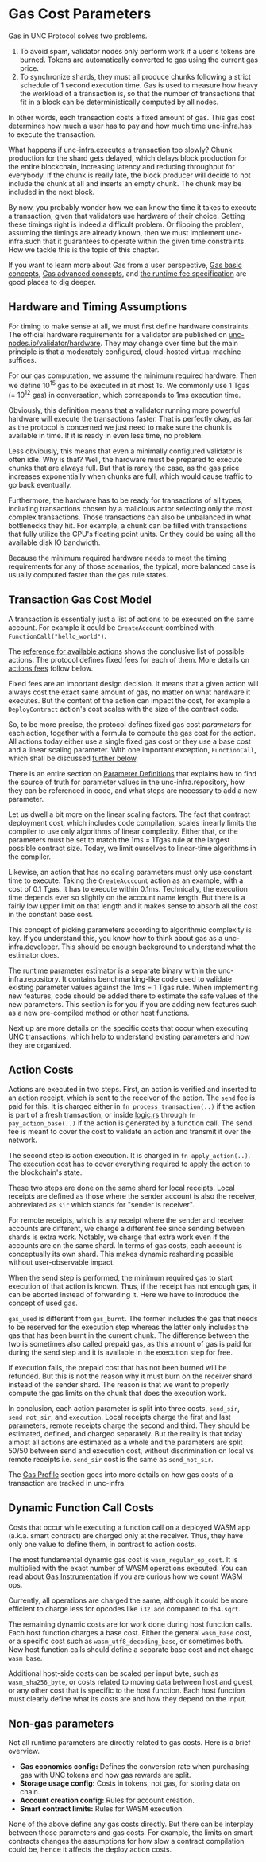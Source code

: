# Gas Cost Parameters

Gas in UNC Protocol solves two problems.

1. To avoid spam, validator nodes only perform work if a user's tokens are
   burned. Tokens are automatically converted to gas using the current gas
   price.
2. To synchronize shards, they must all produce chunks following a strict
   schedule of 1 second execution time. Gas is used to measure how heavy the
   workload of a transaction is, so that the number of transactions that fit in
   a block can be deterministically computed by all nodes.

In other words, each transaction costs a fixed amount of gas. This gas cost
determines how much a user has to pay and how much time unc-infra.has to execute
the transaction.

What happens if unc-infra.executes a transaction too slowly? Chunk production for
the shard gets delayed, which delays block production for the entire blockchain,
increasing latency and reducing throughput for everybody. If the chunk is really
late, the block producer will decide to not include the chunk at all and inserts
an empty chunk. The chunk may be included in the next block.

By now, you probably wonder how we can know the time it takes to execute a
transaction, given that validators use hardware of their choice. Getting these
timings right is indeed a difficult problem. Or flipping the problem, assuming
the timings are already known, then we must implement unc-infra.such that it
guarantees to operate within the given time constraints. How we tackle this is
the topic of this chapter.

If you want to learn more about Gas from a user perspective, 
[Gas basic concepts](https://docs.unc.org/concepts/basics/transactions/gas),
[Gas advanced concepts](https://docs.unc.org/concepts/basics/transactions/gas-advanced),
and [the runtime fee specification](https://nomicon.io/RuntimeSpec/Fees/) are
good places to dig deeper.

## Hardware and Timing Assumptions

For timing to make sense at all, we must first define hardware constraints. The
official hardware requirements for a validator are published on
[unc-nodes.io/validator/hardware](https://unc-nodes.io/validator/hardware). They
may change over time but the main principle is that a moderately configured,
cloud-hosted virtual machine suffices.

For our gas computation, we assume the minimum required hardware. Then we define
10<sup>15</sup> gas to be executed in at most 1s. We commonly use 1 Tgas (=
10<sup>12</sup> gas) in conversation, which corresponds to 1ms execution time.

Obviously, this definition means that a validator running more powerful hardware
will execute the transactions faster. That is perfectly okay, as far as the
protocol is concerned we just need to make sure the chunk is available in time.
If it is ready in even less time, no problem.

Less obviously, this means that even a minimally configured validator is often
idle. Why is that? Well, the hardware must be prepared to execute chunks that
are always full. But that is rarely the case, as the gas price increases
exponentially when chunks are full, which would cause traffic to go back
eventually.

Furthermore, the hardware has to be ready for transactions of all types,
including transactions chosen by a malicious actor selecting only the most
complex transactions. Those transactions can also be unbalanced in what
bottlenecks they hit. For example, a chunk can be filled with transactions that
fully utilize the CPU's floating point units. Or they could be using all the
available disk IO bandwidth.

Because the minimum required hardware needs to meet the timing requirements for
any of those scenarios, the typical, more balanced case is usually computed
faster than the gas rule states.

## Transaction Gas Cost Model

A transaction is essentially just a list of actions to be executed on the same
account. For example it could be `CreateAccount` combined with
`FunctionCall("hello_world")`.

The [reference for available actions](https://nomicon.io/RuntimeSpec/Actions)
shows the conclusive list of possible actions. The protocol defines fixed fees
for each of them. More details on [actions fees](#action-costs) follow below.

Fixed fees are an important design decision. It means that a given action will
always cost the exact same amount of gas, no matter on what hardware it
executes. But the content of the action can impact the cost, for example a
`DeployContract` action's cost scales with the size of the contract code.

So, to be more precise, the protocol defines fixed gas cost *parameters* for
each action, together with a formula to compute the gas cost for the action. All
actions today either use a single fixed gas cost or they use a base cost and a
linear scaling parameter. With one important exception, `FunctionCall`, which
shall be discussed [further below](#fn-call-costs).

There is an entire section on [Parameter Definitions](./parameter_definition.md)
that explains how to find the source of truth for parameter values in the
unc-infra.repository, how they can be referenced in code, and what steps are
necessary to add a new parameter.

Let us dwell a bit more on the linear scaling factors. The fact that contract
deployment cost, which includes code compilation, scales linearly limits the
compiler to use only algorithms of linear complexity. Either that, or the
parameters must be set to match the 1ms = 1Tgas rule at the largest possible
contract size. Today, we limit ourselves to linear-time algorithms in the
compiler.

Likewise, an action that has no scaling parameters must only use constant time
to execute. Taking the `CreateAcccount` action as an example, with a cost of 0.1
Tgas, it has to execute within 0.1ms. Technically, the execution time depends
ever so slightly on the account name length. But there is a fairly low upper
limit on that length and it makes sense to absorb all the cost in the constant
base cost.

This concept of picking parameters according to algorithmic complexity is key.
If you understand this, you know how to think about gas as a unc-infra.developer.
This should be enough background to understand what the estimator does.

The [runtime parameter estimator](./estimator.md) is a separate binary within
the unc-infra.repository. It contains benchmarking-like code used to validate
existing parameter values against the 1ms = 1 Tgas rule. When implementing new
features, code should be added there to estimate the safe values of the new
parameters. This section is for you if you are adding new features such as a new
pre-compiled method or other host functions.

Next up are more details on the specific costs that occur when executing UNC
transactions, which help to understand existing parameters and how they are
organized.

## Action Costs

Actions are executed in two steps. First, an action is verified and inserted to
an action receipt, which is sent to the receiver of the action. The `send` fee
is paid for this. It is charged either in `fn process_transaction(..)` if the
action is part of a fresh transaction, or inside
[logic.rs](https://github.com/utnet-org/utility/blob/14b8ae2c7465444c9b672a23b044c00be98f6e34/runtime/unc-vm-logic/src/logic.rs)
through `fn pay_action_base(..)` if the action is generated by a function call.
The send fee is meant to cover the cost to validate an action and transmit it
over the network.

The second step is action execution. It is charged in `fn apply_action(..)`.
The execution cost has to cover everything required to apply the action to the
blockchain's state.

These two steps are done on the same shard for local receipts. Local receipts
are defined as those where the sender account is also the receiver, abbreviated
as `sir` which stands for "sender is receiver".

For remote receipts, which is any receipt where the sender and receiver accounts
are different, we charge a different fee since sending between shards is extra
work. Notably, we charge that extra work even if the accounts are on the same
shard. In terms of gas costs, each account is conceptually its own shard. This
makes dynamic resharding possible without user-observable impact.

When the send step is performed, the minimum required gas to start execution of
that action is known. Thus, if the receipt has not enough gas, it can be aborted
instead of forwarding it. Here we have to introduce the concept of used gas.

`gas_used` is different from `gas_burnt`. The former includes the gas that needs
to be reserved for the execution step whereas the latter only includes the gas
that has been burnt in the current chunk. The difference between the two is
sometimes also called prepaid gas, as this amount of gas is paid for during the
send step and it is available in the execution step for free.

If execution fails, the prepaid cost that has not been burned will be refunded.
But this is not the reason why it must burn on the receiver shard instead of the
sender shard. The reason is that we want to properly compute the gas limits on
the chunk that does the execution work.

In conclusion, each action parameter is split into three costs, `send_sir`,
`send_not_sir`, and `execution`. Local receipts charge the first and last
parameters, remote receipts charge the second and third. They should be
estimated, defined, and charged separately. But the reality is that today almost
all actions are estimated as a whole and the parameters are split 50/50 between
send and execution cost, without discrimination on local vs remote receipts
i.e. `send_sir` cost is the same as `send_not_sir`.

The [Gas Profile](./gas_profile.md) section goes into more details on how gas
costs of a transaction are tracked in unc-infra.

## Dynamic Function Call Costs
<a name="fn-call-costs"></a>

Costs that occur while executing a function call on a deployed WASM app (a.k.a.
smart contract) are charged only at the receiver. Thus, they have only one value
to define them, in contrast to action costs.

The most fundamental dynamic gas cost is `wasm_regular_op_cost`. It is
multiplied with the exact number of WASM operations executed. You can read about
[Gas Instrumentation](https://nomicon.io/RuntimeSpec/Preparation#gas-instrumentation)
if you are curious how we count WASM ops.

Currently, all operations are charged the same, although it could be more
efficient to charge less for opcodes like `i32.add` compared to `f64.sqrt`.

The remaining dynamic costs are for work done during host function calls. Each
host function charges a base cost. Either the general `wasm_base` cost, or a
specific cost such as `wasm_utf8_decoding_base`, or sometimes both. New host
function calls should define a separate base cost and not charge `wasm_base`.

Additional host-side costs can be scaled per input byte, such as
`wasm_sha256_byte`, or costs related to moving data between host and guest, or
any other cost that is specific to the host function. Each host function must
clearly define what its costs are and how they depend on the input.

## Non-gas parameters

Not all runtime parameters are directly related to gas costs. Here is a brief
overview.

- **Gas economics config:** Defines the conversion rate when purchasing gas with
  UNC tokens and how gas rewards are split.
- **Storage usage config:** Costs in tokens, not gas, for storing data on chain.
- **Account creation config:** Rules for account creation.
- **Smart contract limits:** Rules for WASM execution.

None of the above define any gas costs directly. But there can be interplay
between those parameters and gas costs. For example, the limits on smart
contracts changes the assumptions for how slow a contract compilation could be,
hence it affects the deploy action costs.
